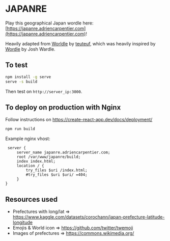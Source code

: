 # JAPANRE

Play this geographical Japan wordle here: [https://japanre.adriencarpentier.com](https://japanre.adriencarpentier.com)!

Heavily adapted from [Worldle](https://worldle.teuteuf.fr/) by [teuteuf](https://github.com/teuteuf/), which was heavily inspired by [Wordle](https://wordle.net/) by Josh Wardle.

## To test

```sh
npm install -g serve
serve -s build
```

Then test on `http://server_ip:3000`.

## To deploy on production with Nginx

Follow instructions on https://create-react-app.dev/docs/deployment/

```sh
npm run build
```

Example nginx vhost:
```nginx
 server {
     server_name japanre.adriencarpentier.com;
     root /var/www/japanre/build;
     index index.html;
     location / {
         try_files $uri /index.html;
         #try_files $uri $uri/ =404;
     }
}
```

## Resources used

- Prefectures with long/lat => https://www.kaggle.com/datasets/corochann/japan-prefecture-latitude-longitude
- Emojis & World icon => https://github.com/twitter/twemoji
- Images of prefectures => https://commons.wikimedia.org/
